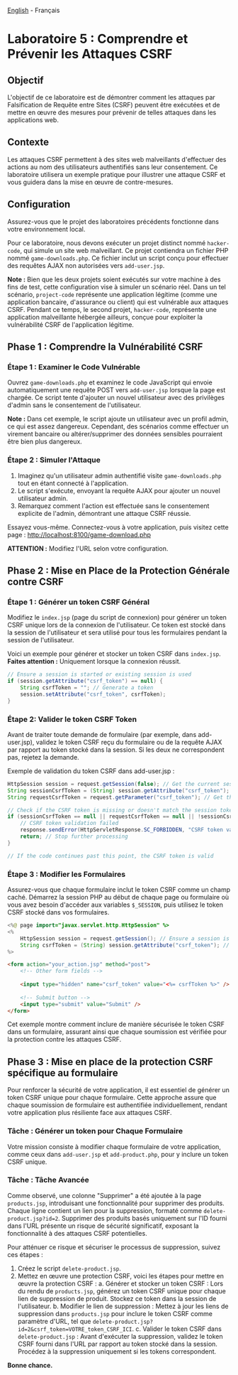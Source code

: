 [English](https://github.com/nasri-lab/security-jsp/blob/main/labs/lab5-en.md) - Français

# Laboratoire 5 : Comprendre et Prévenir les Attaques CSRF

## Objectif
L'objectif de ce laboratoire est de démontrer comment les attaques par Falsification de Requête entre Sites (CSRF) peuvent être exécutées et de mettre en œuvre des mesures pour prévenir de telles attaques dans les applications web.

## Contexte
Les attaques CSRF permettent à des sites web malveillants d'effectuer des actions au nom des utilisateurs authentifiés sans leur consentement. Ce laboratoire utilisera un exemple pratique pour illustrer une attaque CSRF et vous guidera dans la mise en œuvre de contre-mesures.

## Configuration
Assurez-vous que le projet des laboratoires précédents fonctionne dans votre environnement local.

Pour ce laboratoire, nous devons exécuter un projet distinct nommé `hacker-code`, qui simule un site web malveillant. Ce projet contiendra un fichier PHP nommé `game-downloads.php`. Ce fichier inclut un script conçu pour effectuer des requêtes AJAX non autorisées vers `add-user.jsp`.

**Note :** Bien que les deux projets soient exécutés sur votre machine à des fins de test, cette configuration vise à simuler un scénario réel. Dans un tel scénario, `project-code` représente une application légitime (comme une application bancaire, d'assurance ou client) qui est vulnérable aux attaques CSRF. Pendant ce temps, le second projet, `hacker-code`, représente une application malveillante hébergée ailleurs, conçue pour exploiter la vulnérabilité CSRF de l'application légitime.

## Phase 1 : Comprendre la Vulnérabilité CSRF

### Étape 1 : Examiner le Code Vulnérable
Ouvrez `game-downloads.php` et examinez le code JavaScript qui envoie automatiquement une requête POST vers `add-user.jsp` lorsque la page est chargée. Ce script tente d'ajouter un nouvel utilisateur avec des privilèges d'admin sans le consentement de l'utilisateur.

**Note :** Dans cet exemple, le script ajoute un utilisateur avec un profil admin, ce qui est assez dangereux. Cependant, des scénarios comme effectuer un virement bancaire ou altérer/supprimer des données sensibles pourraient être bien plus dangereux.

### Étape 2 : Simuler l'Attaque
1. Imaginez qu'un utilisateur admin authentifié visite `game-downloads.php` tout en étant connecté à l'application.
2. Le script s'exécute, envoyant la requête AJAX pour ajouter un nouvel utilisateur admin.
3. Remarquez comment l'action est effectuée sans le consentement explicite de l'admin, démontrant une attaque CSRF réussie.

Essayez vous-même. Connectez-vous à votre application, puis visitez cette page :
[http://localhost:8100/game-download.php](http://localhost:8100/game-download.php)

**ATTENTION :** Modifiez l'URL selon votre configuration.

## Phase 2 : Mise en Place de la Protection Générale contre CSRF

### Étape 1 : Générer un token CSRF Général
Modifiez le `index.jsp` (page du script de connexion) pour générer un token CSRF unique lors de la connexion de l'utilisateur. Ce token est stocké dans la session de l'utilisateur et sera utilisé pour tous les formulaires pendant la session de l'utilisateur.

Voici un exemple pour générer et stocker un token CSRF dans `index.jsp`. **Faites attention :** Uniquement lorsque la connexion réussit.

```Java
// Ensure a session is started or existing session is used
if (session.getAttribute("csrf_token") == null) {
    String csrfToken = ""; // Generate a token
    session.setAttribute("csrf_token", csrfToken);
}
```

### Étape 2: Valider le token CSRF Token

Avant de traiter toute demande de formulaire (par exemple, dans add-user.jsp), validez le token CSRF reçu du formulaire ou de la requête AJAX par rapport au token stocké dans la session. Si les deux ne correspondent pas, rejetez la demande.

Exemple de validation du token CSRF dans add-user.jsp :

```Java
HttpSession session = request.getSession(false); // Get the current session without creating a new one
String sessionCsrfToken = (String) session.getAttribute("csrf_token"); // Retrieve the CSRF token from the session
String requestCsrfToken = request.getParameter("csrf_token"); // Get the CSRF token sent with the form

// Check if the CSRF token is missing or doesn't match the session token
if (sessionCsrfToken == null || requestCsrfToken == null || !sessionCsrfToken.equals(requestCsrfToken)) {
    // CSRF token validation failed
    response.sendError(HttpServletResponse.SC_FORBIDDEN, "CSRF token validation failed");
    return; // Stop further processing
}

// If the code continues past this point, the CSRF token is valid
```

### Étape 3 : Modifier les Formulaires

Assurez-vous que chaque formulaire inclut le token CSRF comme un champ caché. Démarrez la session PHP au début de chaque page ou formulaire où vous avez besoin d'accéder aux variables `$_SESSION`, puis utilisez le token CSRF stocké dans vos formulaires.

```Java
<%@ page import="javax.servlet.http.HttpSession" %>
<%
    HttpSession session = request.getSession(); // Ensure a session is started
    String csrfToken = (String) session.getAttribute("csrf_token"); // Retrieve CSRF token from session
%>
```
``` HTML
<form action="your_action.jsp" method="post">
    <!-- Other form fields -->
    
    <input type="hidden" name="csrf_token" value="<%= csrfToken %>" />
    
    <!-- Submit button -->
    <input type="submit" value="Submit" />
</form>
```

Cet exemple montre comment inclure de manière sécurisée le token CSRF dans un formulaire, assurant ainsi que chaque soumission est vérifiée pour la protection contre les attaques CSRF.

## Phase 3 : Mise en place de la protection CSRF spécifique au formulaire

Pour renforcer la sécurité de votre application, il est essentiel de générer un token CSRF unique pour chaque formulaire. Cette approche assure que chaque soumission de formulaire est authentifiée individuellement, rendant votre application plus résiliente face aux attaques CSRF.

### Tâche : Générer un token pour Chaque Formulaire

Votre mission consiste à modifier chaque formulaire de votre application, comme ceux dans `add-user.jsp` et `add-product.php`, pour y inclure un token CSRF unique.

### Tâche : Tâche Avancée
Comme observé, une colonne "Supprimer" a été ajoutée à la page `products.jsp`, introduisant une fonctionnalité pour supprimer des produits. Chaque ligne contient un lien pour la suppression, formaté comme `delete-product.jsp?id=2`. Supprimer des produits basés uniquement sur l'ID fourni dans l'URL présente un risque de sécurité significatif, exposant la fonctionnalité à des attaques CSRF potentielles.

Pour atténuer ce risque et sécuriser le processus de suppression, suivez ces étapes :

1. Créez le script `delete-product.jsp`.
2. Mettez en œuvre une protection CSRF, voici les étapes pour mettre en œuvre la protection CSRF :
    a. Générer et stocker un token CSRF : Lors du rendu de `products.jsp`, générez un token CSRF unique pour chaque lien de suppression de produit. Stockez ce token dans la session de l'utilisateur.
    b. Modifier le lien de suppression : Mettez à jour les liens de suppression dans `products.jsp` pour inclure le token CSRF comme paramètre d'URL, tel que `delete-product.jsp?id=2&csrf_token=VOTRE_token_CSRF_ICI`.
    c. Valider le token CSRF dans `delete-product.jsp` : Avant d'exécuter la suppression, validez le token CSRF fourni dans l'URL par rapport au token stocké dans la session. Procédez à la suppression uniquement si les tokens correspondent.

**Bonne chance.**

